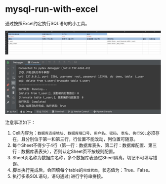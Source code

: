 # mysql-run-with-excel

通过按照Excel约定执行SQL语句的小工具。

![avatar](images/d1.png)

![avatar](images/d2.png)

注意事项如下：

1. Cell内容为：`数据库连接地址`、`数据库端口号`、`用户名`、`密码`、`表名`、`执行SQL`必须存在，且分别位于第一和第三行，行位置不能改动，列位置可随意。
2. 每个Sheet不得少于4行（第一行：数据库表头、第二行：数据库配置、第三行：数据库表表头），否则认定Sheet页不按规则配置。
3. Sheet页名称为数据库名称，多个数据库表通过Sheet隔离，切记不可填写错误。
4. 脚本执行完成后，会回填每个table的`完成状态`，状态值为：True、False。
5. 执行多条SQL语句，语句通过`|`进行字符串拼接。

